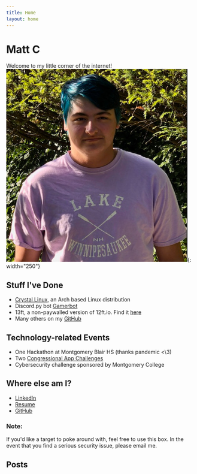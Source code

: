 ```yaml
---
title: Home
layout: home
---
```

# Matt C
Welcome to my little corner of the internet!
![Profile Picture](/me.jpg){: width="250"}
## Stuff I've Done
* [Crystal Linux](https://getcryst.al), an Arch based Linux distribution
* Discord.py bot [Gamerbot](https://github.com/SomethingGeneric/Gamerbot2)
* 13ft, a non-paywalled version of 12ft.io. Find it [here](https://xhec.dev/13ft.html)
* Many others on my [GitHub](https://github.com/SomethingGeneric)
## Technology-related Events
* One Hackathon at Montgomery Blair HS (thanks pandemic <\3)
* Two [Congressional App Challenges](https://www.congressionalappchallenge.us/)
* Cybersecurity challenge sponsored by Montgomery College
## Where else am I?
* [LinkedIn](https://www.linkedin.com/in/matt-compton-a06243220)
* [Resume](https://docs.google.com/document/d/1iIT9jZc3YPY7sGR_W9KAo65rap06ndWn42dKppscSJI/edit?usp=sharing)
* [GitHub](https://github.com/SomethingGeneric)
### Note:
If you'd like a target to poke around with, feel free to use this box.
In the event that you find a serious security issue, please email me.
## Posts
